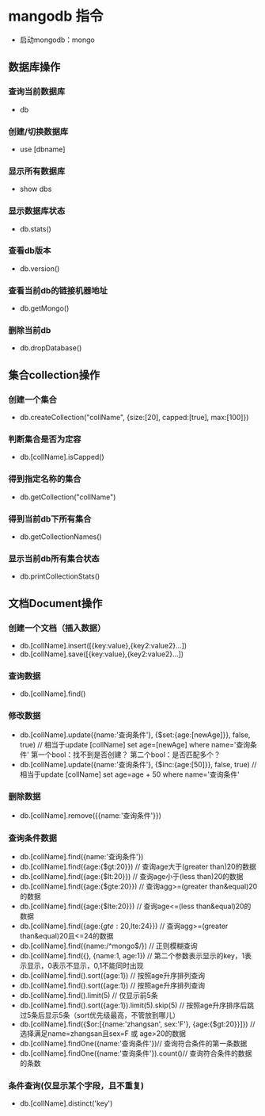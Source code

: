 # mangodb 指令
- 启动mongodb：mongo


## 数据库操作
### 查询当前数据库
  - db
### 创建/切换数据库
  - use [dbname]
### 显示所有数据库
  - show dbs
### 显示数据库状态
  - db.stats()
### 查看db版本
  - db.version()
### 查看当前db的链接机器地址
  - db.getMongo()
### 删除当前db
  - db.dropDatabase()


## 集合collection操作
### 创建一个集合
  - db.createCollection("collName", {size:[20], capped:[true], max:[100]})
### 判断集合是否为定容
  - db.[collName].isCapped()
### 得到指定名称的集合
  - db.getCollection("collName")
### 得到当前db下所有集合
  - db.getCollectionNames()
### 显示当前db所有集合状态
  - db.printCollectionStats()


## 文档Document操作
### 创建一个文档（插入数据）
  - db.[collName].insert([{key:value},{key2:value2}...])
  - db.[collName].save([{key:value},{key2:value2}...])
### 查询数据
  - db.[collName].find()
### 修改数据
  - db.[collName].update({name:'查询条件'}, {$set:{age:[newAge]}}, false, true)
  // 相当于update [collName] set age=[newAge] where name='查询条件' 第一个bool：找不到是否创建？  第二个bool：是否匹配多个？
  - db.[collName].update({name:'查询条件'}, {$inc:{age:[50]}}, false, true)
  // 相当于update [collName] set age=age + 50 where name='查询条件'
### 删除数据
  - db.[collName].remove({{name:'查询条件'}})
### 查询条件数据
  - db.[collName].find({name:'查询条件'})
  - db.[collName].find({age:{$gt:20}}) // 查询age大于(greater than)20的数据
  - db.[collName].find({age:{$lt:20}}) // 查询age小于(less than)20的数据
  - db.[collName].find({age:{$gte:20}}) // 查询agg>=(greater than&equal)20的数据
  - db.[collName].find({age:{$lte:20}}) // 查询age<=(less than&equal)20的数据
  - db.[collName].find({age:{$gte:20,$lte:24}}) // 查询agg>=(greater than&equal)20且<=24的数据
  - db.[collName].find({name:/^mongo$/}) // 正则模糊查询
  - db.[collName].find({}, {name:1, age:1}) // 第二个参数表示显示的key，1表示显示，0表示不显示，0,1不能同时出现
  - db.[collName].find().sort({age:1}) // 按照age升序排列查询
  - db.[collName].find().sort({age:1}) // 按照age升序排列查询
  - db.[collName].find().limit(5) // 仅显示前5条
  - db.[collName].find().sort({age:1}).limit(5).skip(5) // 按照age升序排序后跳过5条后显示5条（sort优先级最高，不管放到哪儿）
  - db.[collName].find({$or:[{name:'zhangsan', sex:'F'}, {age:{$gt:20}}]}) // 选择满足name=zhangsan且sex=F 或 age>20的数据
  - db.[collName].findOne({name:'查询条件'})// 查询符合条件的第一条数据
  - db.[collName].findOne({name:'查询条件'}).count()// 查询符合条件的数据的条数





### 条件查询(仅显示某个字段，且不重复)
  - db.[collName].distinct('key')